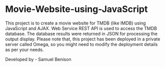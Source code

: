 # Movie-Website-using-JavaScript
This project is to create a movie website for TMDB (like IMDB) using JavaScript and AJAX. Web Service REST API is used to access the TMDB database. The database results were returned in JSON for processing the output display. Please note that, this project has been deployed in a private server called Omega, so you might need to modify the deployment details as per your needs.

Developed by - Samuel Benison
